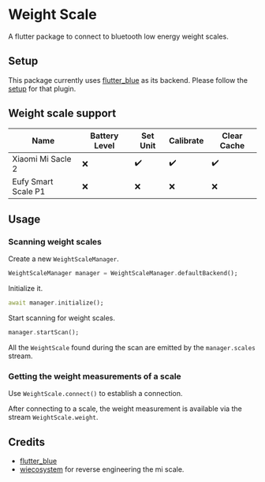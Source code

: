 # Weight Scale

A flutter package to connect to bluetooth low energy weight scales.

## Setup

This package currently uses [flutter_blue](https://pub.dev/packages/flutter_blue) as its backend. 
Please follow the [setup](https://pub.dev/packages/flutter_blue#setup) for that plugin.

## Weight scale support

| Name | Battery Level | Set Unit | Calibrate | Clear Cache |
|---|---|---|---|---|
| Xiaomi Mi Sacle 2 | :x: | :heavy_check_mark: | :heavy_check_mark: | :heavy_check_mark: |
| Eufy Smart Scale P1 | :x: | :x: | :x: | :x: |


## Usage
### Scanning weight scales

Create a new `WeightScaleManager`.
```Dart
WeightScaleManager manager = WeightScaleManager.defaultBackend();
```

Initialize it.
```Dart
await manager.initialize();
```

Start scanning for weight scales.
```Dart
manager.startScan();
```

All the `WeightScale` found during the scan are emitted by the `manager.scales` stream.

### Getting the weight measurements of a scale
Use `WeightScale.connect()` to establish a connection.

After connecting to a scale, the weight measurement is available via the stream `WeightScale.weight`.

## Credits
- [flutter_blue](https://pub.dev/packages/flutter_blue)
- [wiecosystem](https://github.com/wiecosystem/Bluetooth/blob/master/doc/devices/huami.health.scale2.md) for reverse engineering the mi scale.
